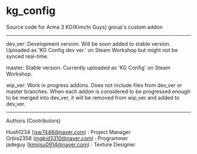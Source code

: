 # kg_config
Source code for Arma 3 KG(Kimchi Guys) group's custom addon

----

dev_ver: Development version. Will be soon added to stable version. Uploaded as 'KG Config dev ver.' on Steam Workshop but might not be synced real-time.

master: Stable version. Currently uploaded as 'KG Config' on Steam Workshop.

wip_ver: Work in progress addons. Does not include files from dev_ver or master branches. When each addon is considered to be progressed enough to be merged into dev_ver, it will be removed from wip_ver and added to dev_ver.

----

Authors (Contributors)

Hush1234 (jsw7448@naver.com) : Project Manager  
Orbis2358 (mgkid3310@naver.com) : Programmer  
jadeguy (kimjisu0914@naver.com) : Texture Designer
